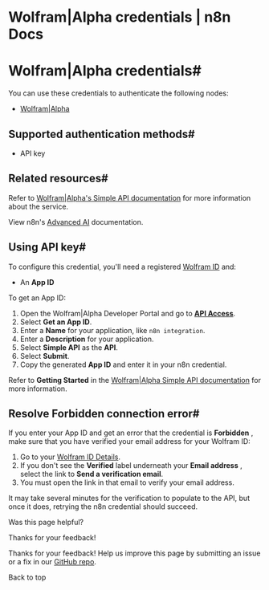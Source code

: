 # Wolfram|Alpha credentials | n8n Docs

[ ](https://github.com/n8n-io/n8n-docs/edit/main/docs/integrations/builtin/credentials/wolframalpha.md "Edit this page")

# Wolfram|Alpha credentials#

You can use these credentials to authenticate the following nodes:

  * [Wolfram|Alpha](../../cluster-nodes/sub-nodes/n8n-nodes-langchain.toolwolframalpha/)

## Supported authentication methods#

  * API key

## Related resources#

Refer to [Wolfram|Alpha's Simple API documentation](https://products.wolframalpha.com/simple-api/documentation) for more information about the service.

View n8n's [Advanced AI](../../../../advanced-ai/) documentation.

## Using API key#

To configure this credential, you'll need a registered [Wolfram ID](https://account.wolfram.com) and:

  * An **App ID**

To get an App ID:

  1. Open the Wolfram|Alpha Developer Portal and go to [**API Access**](https://developer.wolframalpha.com/access).
  2. Select **Get an App ID**.
  3. Enter a **Name** for your application, like `n8n integration`.
  4. Enter a **Description** for your application.
  5. Select **Simple API** as the **API**.
  6. Select **Submit**.
  7. Copy the generated **App ID** and enter it in your n8n credential.

Refer to **Getting Started** in the [Wolfram|Alpha Simple API documentation](https://products.wolframalpha.com/simple-api/documentation) for more information.

## Resolve Forbidden connection error#

If you enter your App ID and get an error that the credential is **Forbidden** , make sure that you have verified your email address for your Wolfram ID:

  1. Go to your [Wolfram ID Details](https://account.wolfram.com/wolframid).
  2. If you don't see the **Verified** label underneath your **Email address** , select the link to **Send a verification email**.
  3. You must open the link in that email to verify your email address.

It may take several minutes for the verification to populate to the API, but once it does, retrying the n8n credential should succeed.

Was this page helpful? 

Thanks for your feedback! 

Thanks for your feedback! Help us improve this page by submitting an issue or a fix in our [GitHub repo](https://github.com/n8n-io/n8n-docs). 

Back to top